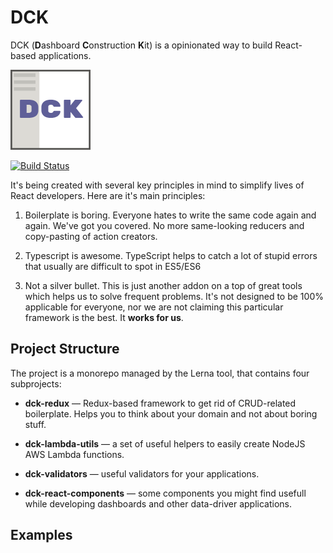 # DCK



DCK (**D**ashboard **C**onstruction **K**it) is a opinionated  way to build React-based applications.


<img alt="DCK Logo" src="./docs/logo256.png" style="width:128px;height:128px">

[![Build Status](https://travis-ci.org/AgileVisionCompany/dck.svg?branch=master)](https://travis-ci.org/AgileVisionCompany/dck)

It's being created with several key principles in mind to simplify lives of React developers. Here are it's main principles:

1. Boilerplate is boring. Everyone hates to write the same code again and again. We've got you covered. No more same-looking reducers and copy-pasting of action creators.

2. Typescript is awesome. TypeScript helps to catch a lot of stupid errors that usually are difficult to spot in ES5/ES6

3. Not a silver bullet. This is just another addon on a top of great tools which helps us to solve frequent problems. It's not designed to be 100% applicable for everyone, nor we are not claiming this particular framework is the best. It **works for us**.


## Project Structure
The project is a  monorepo managed by the Lerna tool, that contains four subprojects:

* **dck-redux** &mdash; Redux-based framework to get rid of CRUD-related boilerplate. Helps you to think about your domain and not about boring stuff.

* **dck-lambda-utils** &mdash; a set of useful helpers to easily create NodeJS AWS Lambda functions.

* **dck-validators** &mdash; useful validators for your applications.

* **dck-react-components** &mdash; some components you might find usefull while developing dashboards and other data-driver applications.

## Examples
